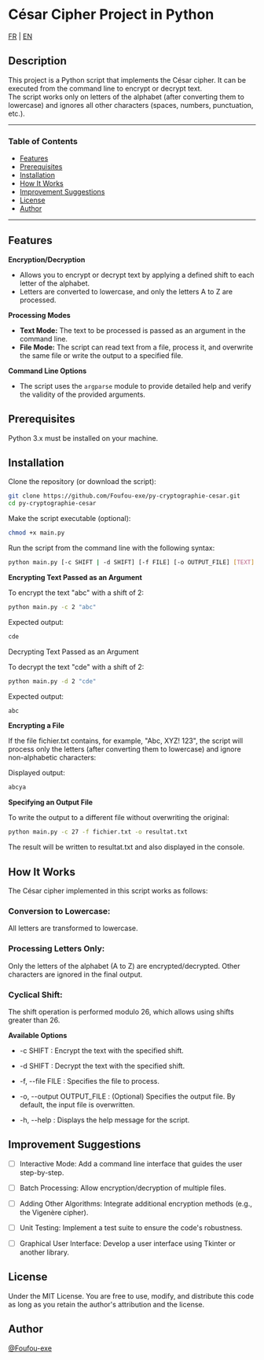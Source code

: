 # César Cipher Project in Python

[FR](README.fr.md) | [EN](README.md)

## Description

This project is a Python script that implements the César cipher. It can be executed from the command line to encrypt or decrypt text.  
The script works only on letters of the alphabet (after converting them to lowercase) and ignores all other characters (spaces, numbers, punctuation, etc.).

------------

### Table of Contents

- [Features](#features)
- [Prerequisites](#prerequisites)
- [Installation](#installation)
- [How It Works](#how-it-works)
- [Improvement Suggestions](#improvement-suggestions)
- [License](#license)
- [Author](#author)

------------

## Features

**Encryption/Decryption**  
- Allows you to encrypt or decrypt text by applying a defined shift to each letter of the alphabet.  
- Letters are converted to lowercase, and only the letters A to Z are processed.

**Processing Modes**

- **Text Mode:** The text to be processed is passed as an argument in the command line.
- **File Mode:** The script can read text from a file, process it, and overwrite the same file or write the output to a specified file.

**Command Line Options**

- The script uses the `argparse` module to provide detailed help and verify the validity of the provided arguments.

## Prerequisites

Python 3.x must be installed on your machine.

## Installation

Clone the repository (or download the script):

```bash
git clone https://github.com/Foufou-exe/py-cryptographie-cesar.git
cd py-cryptographie-cesar
```
Make the script executable (optional):

```bash
chmod +x main.py
```

Run the script from the command line with the following syntax:

```bash
python main.py [-c SHIFT | -d SHIFT] [-f FILE] [-o OUTPUT_FILE] [TEXT]

```

**Encrypting Text Passed as an Argument**

To encrypt the text "abc" with a shift of 2:

```bash
python main.py -c 2 "abc"
```

Expected output:

```bash
cde
```
Decrypting Text Passed as an Argument

To decrypt the text "cde" with a shift of 2:

```bash
python main.py -d 2 "cde"
```

Expected output:

```bash
abc
```

**Encrypting a File**

If the file fichier.txt contains, for example, "Abc, XYZ! 123", the script will process only the letters (after converting them to lowercase) and ignore non-alphabetic characters:

Displayed output:

```bash
abcya
```

**Specifying an Output File**

To write the output to a different file without overwriting the original:

```bash
python main.py -c 27 -f fichier.txt -o resultat.txt
```

The result will be written to resultat.txt and also displayed in the console.

## How It Works

The César cipher implemented in this script works as follows:

### Conversion to Lowercase:

All letters are transformed to lowercase.

### Processing Letters Only:

Only the letters of the alphabet (A to Z) are encrypted/decrypted. Other characters are ignored in the final output.

### Cyclical Shift:

The shift operation is performed modulo 26, which allows using shifts greater than 26.

**Available Options**

- -c SHIFT : Encrypt the text with the specified shift.

- -d SHIFT : Decrypt the text with the specified shift.

- -f, --file FILE : Specifies the file to process.

- -o, --output OUTPUT_FILE : (Optional) Specifies the output file. By default, the input file is overwritten.

- -h, --help : Displays the help message for the script.

## Improvement Suggestions

- [ ] Interactive Mode: Add a command line interface that guides the user step-by-step.

- [ ] Batch Processing: Allow encryption/decryption of multiple files.

- [ ] Adding Other Algorithms: Integrate additional encryption methods (e.g., the Vigenère cipher).

- [ ] Unit Testing: Implement a test suite to ensure the code's robustness.

- [ ] Graphical User Interface: Develop a user interface using Tkinter or another library.

## License

Under the MIT License. You are free to use, modify, and distribute this code as long as you retain the author's attribution and the license.

## Author

[@Foufou-exe](https://github.com/Foufou-exe)




